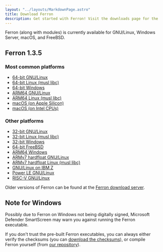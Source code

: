 ```yaml
---
layout: "../layouts/MarkdownPage.astro"
title: Download Ferron
description: Get started with Ferron! Visit the downloads page for the latest stable releases to find your perfect fit!
---
```


Ferron (along with modules) is currently available for GNU/Linux, Windows Server, macOS, and FreeBSD.

## Ferron 1.3.5

### Most common platforms

- [64-bit GNU/Linux](https://dl.ferron.sh/1.3.5/ferron-1.3.5-x86_64-unknown-linux-gnu.zip)
- [64-bit Linux (musl libc)](https://dl.ferron.sh/1.3.5/ferron-1.3.5-x86_64-unknown-linux-musl.zip)
- [64-bit Windows](https://dl.ferron.sh/1.3.5/ferron-1.3.5-x86_64-pc-windows-msvc.zip)
- [ARM64 GNU/Linux](https://dl.ferron.sh/1.3.5/ferron-1.3.5-aarch64-unknown-linux-gnu.zip)
- [ARM64 Linux (musl libc)](https://dl.ferron.sh/1.3.5/ferron-1.3.5-aarch64-unknown-linux-musl.zip)
- [macOS (on Apple Silicon)](https://dl.ferron.sh/1.3.5/ferron-1.3.5-aarch64-apple-darwin.zip)
- [macOS (on Intel CPUs)](https://dl.ferron.sh/1.3.5/ferron-1.3.5-x86_64-apple-darwin.zip)

### Other platforms

- [32-bit GNU/Linux](https://dl.ferron.sh/1.3.5/ferron-1.3.5-i686-unknown-linux-gnu.zip)
- [32-bit Linux (musl libc)](https://dl.ferron.sh/1.3.5/ferron-1.3.5-i686-unknown-linux-musl.zip)
- [32-bit Windows](https://dl.ferron.sh/1.3.5/ferron-1.3.5-i686-pc-windows-msvc.zip)
- [64-bit FreeBSD](https://dl.ferron.sh/1.3.5/ferron-1.3.5-x86_64-unknown-freebsd.zip)
- [ARM64 Windows](https://dl.ferron.sh/1.3.5/ferron-1.3.5-aarch64-pc-windows-msvc.zip)
- [ARMv7 hardfloat GNU/Linux](https://dl.ferron.sh/1.3.5/ferron-1.3.5-armv7-unknown-linux-gnueabihf.zip)
- [ARMv7 hardfloat Linux (musl libc)](https://dl.ferron.sh/1.3.5/ferron-1.3.5-armv7-unknown-linux-musleabihf.zip)
- [GNU/Linux on IBM Z](https://dl.ferron.sh/1.3.5/ferron-1.3.5-s390x-unknown-linux-gnu.zip)
- [Power LE GNU/Linux](https://dl.ferron.sh/1.3.5/ferron-1.3.5-powerpc64le-unknown-linux-gnu.zip)
- [RISC-V GNU/Linux](https://dl.ferron.sh/1.3.5/ferron-1.3.5-riscv64gc-unknown-linux-gnu.zip)

Older versions of Ferron can be found at the [Ferron download server](https://dl.ferron.sh/).

## Note for Windows

Possibly due to Ferron on Windows not being digitally signed, Microsoft Defender SmartScreen may warn you against running the Ferron executable.

If you don't trust the pre-built Ferron executables, you can always either verify the checksums (you can [download the checksums](https://dl.ferron.sh/1.3.5/ferron-1.3.5.sha256sum)), or compile Ferron yourself (from [our repository](https://github.com/ferronweb/ferron)).
